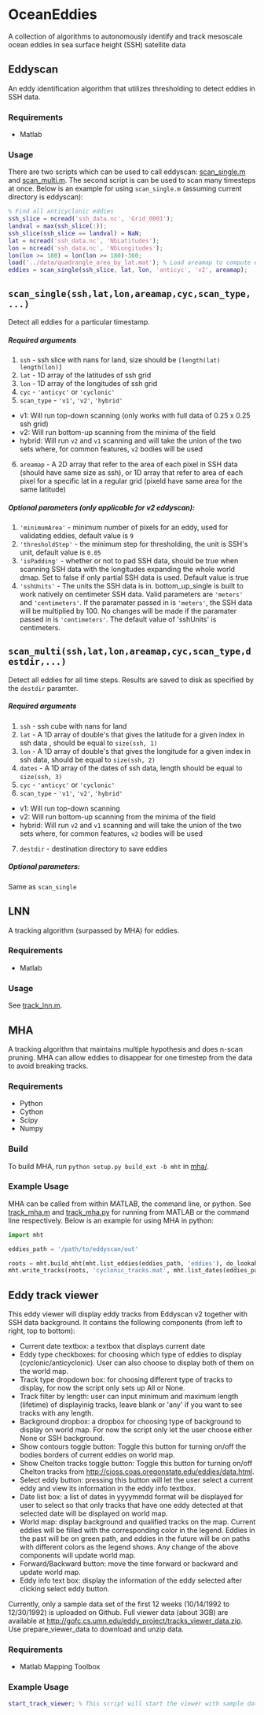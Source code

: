 # OceanEddies
A collection of algorithms to autonomously identify and track mesoscale ocean
eddies in sea surface height (SSH) satellite data

## Eddyscan
An eddy identification algorithm that utilizes thresholding to detect eddies in
SSH data.

### Requirements
 + Matlab

### Usage
There are two scripts which can be used to call eddyscan: [scan_single.m](eddyscan/scan_single.m)
and [scan_multi.m](eddyscan/scan_multi.m). The second script is can be used to scan many
timesteps at once. Below is an example for using ``scan_single.m`` (assuming current directory is eddyscan):
```matlab
% Find all anticyclonic eddies
ssh_slice = ncread('ssh_data.nc', 'Grid_0001');
landval = max(ssh_slice(:));
ssh_slice(ssh_slice == landval) = NaN;
lat = ncread('ssh_data.nc', 'NbLatitudes');
lon = ncread('ssh_data.nc', 'NbLongitudes');
lon(lon >= 180) = lon(lon >= 180)-360;
load('../data/quadrangle_area_by_lat.mat'); % Load areamap to compute eddies' surface areas
eddies = scan_single(ssh_slice, lat, lon, 'anticyc', 'v2', areamap);
```
## `scan_single(ssh,lat,lon,areamap,cyc,scan_type,...)`

Detect all eddies for a particular timestamp.

##### Required arguments

1. `ssh` - ssh slice with nans for land, size should be `[length(lat) length(lon)]`
2. `lat` - 1D array of the latitudes of ssh grid
3. `lon` - 1D array of the longitudes of ssh grid
4. `cyc` - `'anticyc'` or `'cyclonic'`
5. `scan_type` -  `'v1'`, `'v2'`, `'hybrid'`
  - v1: Will run top-down scanning (only works with full data of 0.25 x 0.25 ssh grid)
  - v2: Will run bottom-up scanning from the minima of the field
  - hybrid: Will run `v2` and `v1` scanning and will take the union of the two sets where, for common features, `v2` bodies will be used
6. `areamap` - A 2D array that refer to the area of each pixel in SSH data (should have same size as ssh), or 1D array that refer to area of each pixel for a specific lat in a regular grid (pixeld have same area for the same latitude)

##### Optional parameters (only applicable for v2 eddyscan):

1. `'minimumArea'` - minimum number of pixels for an eddy, used for validating eddies, default value is `9`
2. `'thresholdStep'` - the minimum step for thresholding, the unit is SSH's unit, default value is `0.05`
3. `'isPadding'` - whether or not to pad SSH data, should be true when scanning SSH data with the longitudes expanding the whole world dmap. Set to false if only partial SSH data is used. Default value is true
4. `'sshUnits'` -  The units the SSH data is in. bottom_up_single is built to work natively on centimeter SSH data.  Valid parameters are `'meters'` and `'centimeters'`. If the paramater passed in is `'meters'`, the SSH data will be multiplied by 100. No changes will be made if the paramater passed in is `'centimeters'`.  The default value of 'sshUnits' is centimeters.

## `scan_multi(ssh,lat,lon,areamap,cyc,scan_type,destdir,...)`

Detect all eddies for all time steps.  Results are saved to disk as specified by the `destdir` paramter.

##### Required arguments

1. `ssh` - ssh cube with nans for land
2. `lat` - A 1D array of double's that gives the latitude for a given index in ssh data , should be equal to `size(ssh, 1)`
3. `lon` - A 1D array of double's that gives the longitude for a given index in ssh data, should be equal to `size(ssh, 2)`
4. `dates` - A 1D array of the dates of ssh data, length should be equal to `size(ssh, 3)`
5. `cyc` - `'anticyc'` or `'cyclonic'`
6. `scan_type` - `'v1'`, `'v2'`, `'hybrid'`
  - v1: Will run top-down scanning
  - v2: Will run bottom-up scanning from the minima of the field
  - hybrid: Will run `v2` and `v1` scanning and will take the union of the two sets where, for common features, `v2` bodies will be used
7. `destdir` - destination directory to save eddies

##### Optional parameters:

Same as `scan_single`


## LNN
A tracking algorithm (surpassed by MHA) for eddies.

### Requirements
 + Matlab

### Usage
See [track_lnn.m](track_lnn.m).

## MHA
A tracking algorithm that maintains multiple hypothesis and does n-scan pruning.
MHA can allow eddies to disappear for one timestep from the data to avoid breaking tracks.

### Requirements
 + Python
 + Cython
 + Scipy
 + Numpy

### Build
To build MHA, run ``python setup.py build_ext -b mht`` in [mha/](mha/).

### Example Usage
MHA can be called from within MATLAB, the command line, or python. See
[track_mha.m](mha/track_mha.m) and [track_mha.py](mha/track_mha.py) for running from MATLAB or the
command line respectively. Below is an example for using MHA in python:
```python
import mht

eddies_path = '/path/to/eddyscan/out'

roots = mht.build_mht(mht.list_eddies(eddies_path, 'eddies'), do_lookahead=True)
mht.write_tracks(roots, 'cyclonic_tracks.mat', mht.list_dates(eddies_path, 'eddies'))
```

## Eddy track viewer
This eddy viewer will display eddy tracks from Eddyscan v2 together with SSH data background. It contains the following components (from left to right, top to bottom):
- Current date textbox: a textbox that displays current date
- Eddy type checkboxes: for choosing which type of eddies to display (cyclonic/anticyclonic). User can also choose to display both of them on the world map.
- Track type dropdown box: for choosing different type of tracks to display, for now the script only sets up All or None.
- Track filter by length: user can input minimum and maximum length (lifetime) of displayinig tracks, leave blank or 'any' if you want to see tracks with any length.
- Background dropbox: a dropbox for choosing type of background to display on world map. For now the script only let the user choose either None or SSH background.
- Show contours toggle button: Toggle this button for turning on/off the bodies borders of current eddies on world map.
- Show Chelton tracks toggle button: Toggle this button for turning on/off Chelton tracks from http://cioss.coas.oregonstate.edu/eddies/data.html.
- Select eddy button: pressing this button will let the user select a current eddy and view its information in the eddy info textbox.
- Date list box: a list of dates in yyyymmdd format will be displayed for user to select so that only tracks that have one eddy detected at that selected date will be displayed on world map.
- World map: display background and qualified tracks on the map. Current eddies will be filled with the corresponding color in the legend. Eddies in the past will be on green path, and eddies in the future will be on paths with different colors as the legend shows. Any change of the above components will update world map.
- Forward/Backward button: move the time forward or backward and update world map.
- Eddy info text box: display the information of the eddy selected after clicking select eddy button.

Currently, only a sample data set of the first 12 weeks (10/14/1992 to 12/30/1992) is uploaded on Github. Full viewer data (about 3GB) are available at http://gofc.cs.umn.edu/eddy_project/tracks_viewer_data.zip. Use prepare_viewer_data to download and unzip data.

### Requirements
 + Matlab Mapping Toolbox

### Example Usage
```matlab
start_track_viewer; % This script will start the viewer with sample data (first 12 weeks)
```
